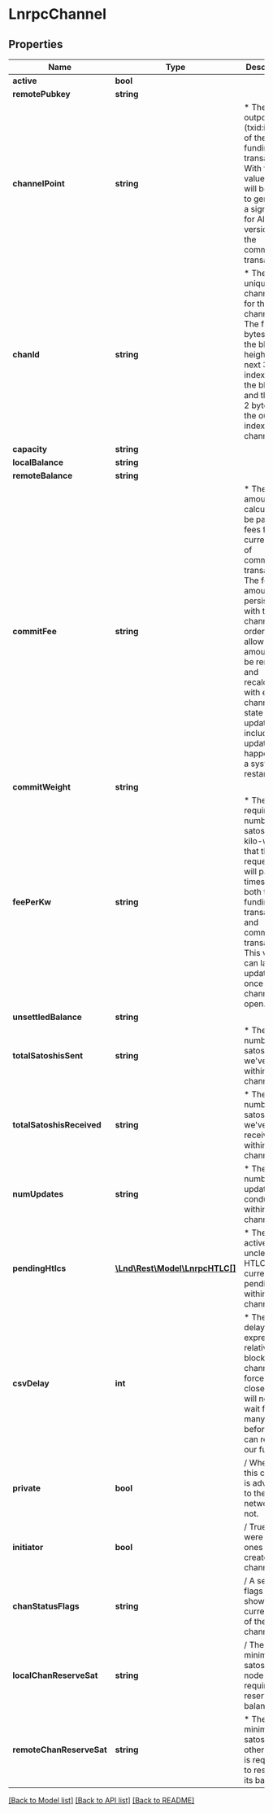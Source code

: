 # LnrpcChannel

## Properties
Name | Type | Description | Notes
------------ | ------------- | ------------- | -------------
**active** | **bool** |  | [optional] 
**remotePubkey** | **string** |  | [optional] 
**channelPoint** | **string** | * The outpoint (txid:index) of the funding transaction. With this value, Bob will be able to generate a signature for Alice&#39;s version of the commitment transaction. | [optional] 
**chanId** | **string** | * The unique channel ID for the channel. The first 3 bytes are the block height, the next 3 the index within the block, and the last 2 bytes are the output index for the channel. | [optional] 
**capacity** | **string** |  | [optional] 
**localBalance** | **string** |  | [optional] 
**remoteBalance** | **string** |  | [optional] 
**commitFee** | **string** | * The amount calculated to be paid in fees for the current set of commitment transactions. The fee amount is persisted with the channel in order to allow the fee amount to be removed and recalculated with each channel state update, including updates that happen after a system restart. | [optional] 
**commitWeight** | **string** |  | [optional] 
**feePerKw** | **string** | * The required number of satoshis per kilo-weight that the requester will pay at all times, for both the funding transaction and commitment transaction. This value can later be updated once the channel is open. | [optional] 
**unsettledBalance** | **string** |  | [optional] 
**totalSatoshisSent** | **string** | * The total number of satoshis we&#39;ve sent within this channel. | [optional] 
**totalSatoshisReceived** | **string** | * The total number of satoshis we&#39;ve received within this channel. | [optional] 
**numUpdates** | **string** | * The total number of updates conducted within this channel. | [optional] 
**pendingHtlcs** | [**\Lnd\Rest\Model\LnrpcHTLC[]**](LnrpcHTLC.md) | * The list of active, uncleared HTLCs currently pending within the channel. | [optional] 
**csvDelay** | **int** | * The CSV delay expressed in relative blocks. If the channel is force closed, we will need to wait for this many blocks before we can regain our funds. | [optional] 
**private** | **bool** | / Whether this channel is advertised to the network or not. | [optional] 
**initiator** | **bool** | / True if we were the ones that created the channel. | [optional] 
**chanStatusFlags** | **string** | / A set of flags showing the current state of the channel. | [optional] 
**localChanReserveSat** | **string** | / The minimum satoshis this node is required to reserve in its balance. | [optional] 
**remoteChanReserveSat** | **string** | * The minimum satoshis the other node is required to reserve in its balance. | [optional] 

[[Back to Model list]](../README.md#documentation-for-models) [[Back to API list]](../README.md#documentation-for-api-endpoints) [[Back to README]](../README.md)


